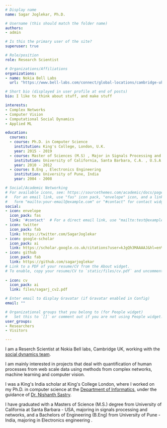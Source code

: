 ```yaml
---
# Display name
name: Sagar Joglekar, Ph.D.

# Username (this should match the folder name)
authors:
- admin

# Is this the primary user of the site?
superuser: true

# Role/position
role: Research Scientist

# Organizations/Affiliations
organizations:
- name: Nokia Bell Labs
  url: "https://www.bell-labs.com/connect/global-locations/cambridge-uk/"

# Short bio (displayed in user profile at end of posts)
bio: I like to think about stuff, and make stuff

interests:
- Complex Networks
- Computer Vision
- Computational Social Dynamics
- Applied ML

education:
  courses:
  - course: Ph.D. in Computer Science
    institution: King's College, London, U.K.
    year: 2015 - 2019
  - course: Master of Sciences (M.S) , Major in Signals Processing and Networks
    institution: University of California, Santa Barbara, C.A. , U.S.A
    year: 2010 - 2012
  - course: B.Eng , Electronics Engineering
    institution: University of Pune, India
    year: 2004 - 2008

# Social/Academic Networking
# For available icons, see: https://sourcethemes.com/academic/docs/page-builder/#icons
#   For an email link, use "fas" icon pack, "envelope" icon, and a link in the
#   form "mailto:your-email@example.com" or "#contact" for contact widget.
social:
- icon: envelope
  icon_pack: fas
  link: '#contact'  # For a direct email link, use "mailto:test@example.org".
- icon: twitter
  icon_pack: fab
  link: https://twitter.com/SagarJoglekar
- icon: google-scholar
  icon_pack: ai
  link: https://scholar.google.co.uk/citations?user=kJgQh3MAAAAJ&hl=en%3E
- icon: github
  icon_pack: fab
  link: https://github.com/sagarjoglekar
# Link to a PDF of your resume/CV from the About widget.
# To enable, copy your resume/CV to `static/files/cv.pdf` and uncomment the #lines below.
 
- icon: cv
  icon_pack: ai
  link: files/sagarj_cv2.pdf

# Enter email to display Gravatar (if Gravatar enabled in Config)
email: ""

# Organizational groups that you belong to (for People widget)
#   Set this to `[]` or comment out if you are not using People widget.
user_groups:
- Researchers
- Visitors

---
```


I am a Reserch Scientist at Nokia Bell labs, Cambridge UK, working with the <a href="http://social-dynamics.net/team.html">social dynamics team</a>.
<p>
I am mainly interested in projects that deal with quantification of human processes from web scale data using methods from complex networks, machine learning and computer vision. 
<p> 
I was a King's India scholar at King's College London, where I worked on my Ph.D. in computer science at the <a href="https://www.kcl.ac.uk/nms/depts/informatics/index.aspx">Department of Informatics</a>, under the guidance of <a href="http://www.inf.kcl.ac.uk/staff/nrs/">Dr. Nishanth Sastry</a>. 
<p>
I have graduated with a Masters of Science (M.S.) degree from University of California at Santa Barbara - USA,  majoring in signals processing and networks, and a Bachelors of Engineering (B.Eng) from University of Pune - India, majoring in Electronics engineering .
